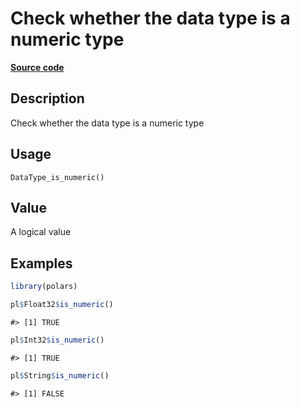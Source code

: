 

# Check whether the data type is a numeric type

[**Source code**](https://github.com/pola-rs/r-polars/tree/741f9cd2614b3302a4d033bcae447425e1b91191/R/after-wrappers.R#L20)

## Description

Check whether the data type is a numeric type

## Usage

<pre><code class='language-R'>DataType_is_numeric()
</code></pre>

## Value

A logical value

## Examples

``` r
library(polars)

pl$Float32$is_numeric()
```

    #> [1] TRUE

``` r
pl$Int32$is_numeric()
```

    #> [1] TRUE

``` r
pl$String$is_numeric()
```

    #> [1] FALSE
